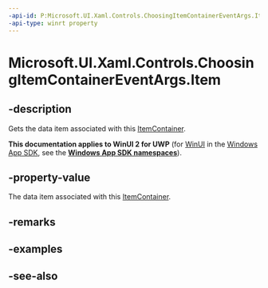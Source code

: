 ```yaml
---
-api-id: P:Microsoft.UI.Xaml.Controls.ChoosingItemContainerEventArgs.Item
-api-type: winrt property
---
```


<!-- Property syntax
public object Item { get; }
-->

# Microsoft.UI.Xaml.Controls.ChoosingItemContainerEventArgs.Item

## -description
Gets the data item associated with this [ItemContainer](choosingitemcontainereventargs_itemcontainer.md).

**This documentation applies to WinUI 2 for UWP** (for [WinUI](/windows/apps/winui/winui3/) in the [Windows App SDK](/windows/apps/windows-app-sdk/), see the **[Windows App SDK namespaces](/windows/windows-app-sdk/api/winrt/)**).

## -property-value
The data item associated with this [ItemContainer](choosingitemcontainereventargs_itemcontainer.md).

## -remarks

## -examples

## -see-also
